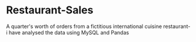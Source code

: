 # Restaurant-Sales

A quarter's worth of orders from a fictitious international cuisine restaurant- i have analysed the data using MySQL and Pandas
